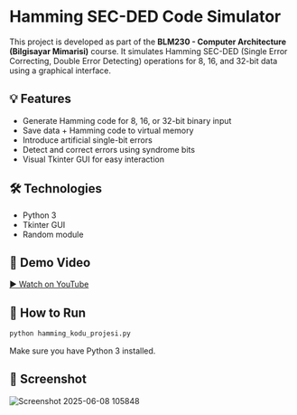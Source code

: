 
# Hamming SEC-DED Code Simulator

This project is developed as part of the **BLM230 - Computer Architecture (Bilgisayar Mimarisi)** course. It simulates Hamming SEC-DED (Single Error Correcting, Double Error Detecting) operations for 8, 16, and 32-bit data using a graphical interface.

## 💡 Features

- Generate Hamming code for 8, 16, or 32-bit binary input
- Save data + Hamming code to virtual memory
- Introduce artificial single-bit errors
- Detect and correct errors using syndrome bits
- Visual Tkinter GUI for easy interaction

## 🛠 Technologies

- Python 3
- Tkinter GUI
- Random module

## 🎥 Demo Video

[▶️ Watch on YouTube](https://youtu.be/pOE0MXaBdOE)

## 🧠 How to Run

```bash
python hamming_kodu_projesi.py
```

Make sure you have Python 3 installed.

## 📸 Screenshot

![Screenshot 2025-06-08 105848](https://github.com/user-attachments/assets/588c416d-1e5b-449a-90b6-3b99885c67bd)

